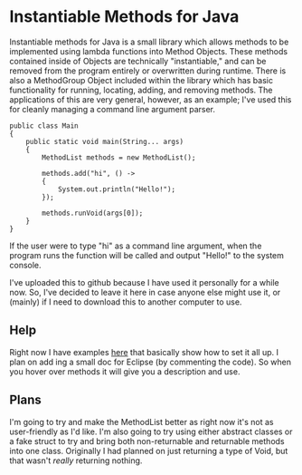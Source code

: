 # Instantiable Methods for Java
Instantiable methods for Java is a small library which allows methods to be implemented using lambda functions into Method Objects. These methods contained inside of Objects are technically "instantiable," and can be removed from the program entirely or overwritten during runtime. There is also a MethodGroup Object included within the library which has basic functionality for running, locating, adding, and removing methods. The applications of this are very general, however, as an example; I've used this for cleanly managing a command line argument parser.

```
public class Main 
{
	public static void main(String... args) 
	{
		MethodList methods = new MethodList();
		
		methods.add("hi", () ->
		{
			System.out.println("Hello!");
		});
		
		methods.runVoid(args[0]);
	}
}
```
If the user were to type "hi" as a command line argument, when the program runs the function will be called and output "Hello!" to the system console.

I've uploaded this to github because I have used it personally for a while now. So, I've decided to leave it here in case anyone else might use it, or (mainly) if I need to download this to another computer to use.

## Help
Right now I have examples [here](https://github.com/Pinefree/Instantiable-Methods/tree/master/InstantiableMethods/examples) that basically show how to set it all up. I plan on add ing a small doc for Eclipse (by commenting the code). So when you hover over methods it will give you a description and use.

## Plans
I'm going to try and make the MethodList better as right now it's not as user-friendly as I'd like. I'm also going to try using either abstract classes or a fake struct to try and bring both non-returnable and returnable methods into one class. Originally I had planned on just returning a type of Void, but that wasn't *really* returning nothing.
